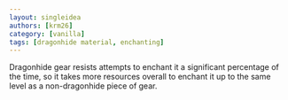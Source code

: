 ```yaml
---
layout: singleidea
authors: [krm26]
category: [vanilla]
tags: [dragonhide material, enchanting]
---
```

Dragonhide gear resists attempts to enchant it a significant percentage of the
time, so it takes more resources overall to enchant it up to the same level as a
non-dragonhide piece of gear.
